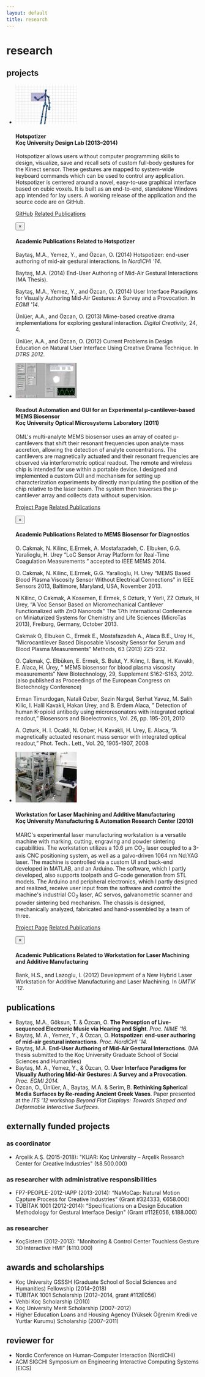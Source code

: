 ```yaml
---
layout: default
title: research
---
```


# research

## projects

<ul class="media-list">
  <li class="media">
    <img class="media-object pull-left" src="img/hotspotizer.jpg" alt="Hotspotizer" width="160px">
    <div class="media-body">
      <h4 class="media-heading">
        <strong>Hotspotizer</strong>
        <br>
        Koç University Design Lab (2013&ndash;2014)
      </h4>
      <p>
        Hotspotizer allows users without computer programming skills to design, visualize, save and recall sets of custom full-body gestures for the Kinect sensor. These gestures are mapped to system-wide keyboard commands which can be used to control any application. Hotspotizer is centered around a novel, easy-to-use graphical interface based on cubic voxels. It is built as an end-to-end, standalone Windows app intended for lay users. A working release of the application and the source code are on GitHub.
      </p>
      <p>
        <a class="btn btn-primary btn-xs" target="_blank" href="http://github.com/mbaytas/hotspotizer"><i class="fa fa-github"></i> GitHub</a>
        <a class="btn btn-info btn-xs" target="_blank" href="#" data-toggle="modal" data-target="#relpubs-hotspotizer"><i class="fa fa-graduation-cap"></i> Related Publications</a>
      </p>
      <div class="modal fade" id="relpubs-hotspotizer" tabindex="-1" role="dialog" aria-labelledby="myModalLabel" aria-hidden="true">
        <div class="modal-dialog">
          <div class="modal-content">
            <div class="modal-header">
              <button type="button" class="close" data-dismiss="modal" aria-label="Close"><span aria-hidden="true">&times;</span></button>
              <h4 class="modal-title" id="myModalLabel">Academic Publications Related to <strong>Hotspotizer</strong></h4>
            </div>
            <div class="modal-body">
              <p>Baytaş, M.A., Yemez, Y., and Özcan, O. (2014) Hotspotizer: end-user authoring of mid-air gestural interactions. In <em>NordiCHI '14</em>.</p>
              <p>Baytaş, M.A. (2014) End-User Authoring of Mid-Air Gestural Interactions (MA Thesis).</p>
              <p>Baytaş, M.A., Yemez, Y., and Özcan, O. (2014) User Interface Paradigms for Visually Authoring Mid-Air Gestures: A Survey and a Provocation. In <em>EGMI '14</em>.</p>
              <p>Ünlüer, A.A., and Özcan, O. (2013) Mime-based creative drama implementations for exploring gestural interaction. <em>Digital Creativity</em>, 24, 4.</p>
              <p>Ünlüer, A.A., and Özcan, O. (2012) Current Problems in Design Education on Natural User Interface Using Creative Drama Technique. In <em>DTRS 2012</em>.</p>
            </div>
          </div>
        </div>
      </div><!-- .modal -->
    </div>
  </li>
  <li class="media">
    <img class="media-object pull-left" src="img/biosensor.png" alt="MEMS Biosensor Readout Automation UI" width="160px">
    <div class="media-body">
      <h4 class="media-heading">
        <strong>Readout Automation and GUI for an Experimental &mu;-cantilever-based MEMS Biosensor</strong>
        <br>
        Koç University Optical Microsystems Laboratory (2011)
      </h4>
      <p>
        OML's multi-analyte MEMS biosensor uses an array of coated &mu;-cantilevers that shift their resonant frequencies upon analyte mass accretion, allowing the detection of analyte concentrations. The cantilevers are magnetically actuated and their resonant frequencies are observed via interferometric optical readout. The remote and wireless chip is intended for use within a portable device. I designed and implemented a custom GUI and mechanism for setting up characterization experiments by directly manipulating the position of the chip relative to the laser beam. The system then traverses the &mu;-cantilever array and collects data without supervision.
      </p>
      <p>
        <a class="btn btn-primary btn-xs" target="_blank" href="http://mems.ku.edu.tr/?page_id=747"><i class="fa fa-external-link-square"></i> Project Page</a>
        <a class="btn btn-info btn-xs" target="_blank" href="#" data-toggle="modal" data-target="#relpubs-biosensor"><i class="fa fa-graduation-cap"></i> Related Publications</a>
      </p>
      <div class="modal fade" id="relpubs-biosensor" tabindex="-1" role="dialog" aria-labelledby="myModalLabel" aria-hidden="true">
        <div class="modal-dialog">
          <div class="modal-content">
            <div class="modal-header">
              <button type="button" class="close" data-dismiss="modal" aria-label="Close"><span aria-hidden="true">&times;</span></button>
              <h4 class="modal-title" id="myModalLabel">Academic Publications Related to <strong>MEMS Biosensor for Diagnostics</strong></h4>
            </div>
            <div class="modal-body">
              <p>O. Cakmak, N. Kilinc, E.Ermek, A. Mostafazadeh, C. Elbuken, G.G. Yaralioglu, H. Urey “LoC Sensor Array Platform for Real-Time Coagulation Measurements ” accepted to IEEE MEMS 2014.</p>
              <p>O. Cakmak, N. Kilinc, E.Ermek, G.G. Yaralioglu, H. Urey “MEMS Based Blood Plasma Viscosity Sensor Without Electrical Connections” in IEEE Sensors 2013,  Baltimore, Maryland, USA, November 2013.</p>
              <p>N Kilinc, O Cakmak, A Kosemen, E Ermek, S Ozturk, Y Yerli, ZZ Ozturk, H Urey, “A Voc Sensor Based on Micromechanical Cantilever Functionalized with ZnO Nanorods”  The 17th International Conference on Miniaturized Systems for Chemistry and Life Sciences (MicroTas 2013), Freiburg, Germany, October 2013.</p>
              <p>Cakmak O, Elbuken C., Ermek E., Mostafazadeh A., Alaca B.E., Urey H., “Microcantilever Based Disposable Viscosity Sensor for Serum and Blood Plasma Measurements” Methods, 63 (2013) 225-232.</p>
              <p>O. Çakmak, Ç. Elbüken, E. Ermek, S. Bulut, Y. Kılınç, I. Barış, H. Kavaklı, E. Alaca, H. Ürey, ” MEMS biosensor for blood plasma viscosity measurements” New Biotechnology, 29, Supplement  S162-S163, 2012. (also published as Proceedings of the European Congress on Biotechnolgy Conference)</p>
              <p>Erman Timurdogan, Natali Ozber, Sezin Nargul, Serhat Yavuz, M. Salih Kilic, I. Halil Kavakli, Hakan         Urey, and B. Erdem Alaca, &#8221; Detection of human K-<wbr />opioid antibody using microresonators with integrated    optical readout,&#8221;  Biosensors and Bioelectronics, Vol. 26, pp. 195-<wbr />201, 2010</p>
              <p>A. Ozturk, H. I. Ocakli, N. Ozber, H. Kavakli, H. Urey, E. Alaca, &#8220;A magnetically actuated resonant mass     sensor with integrated optical readout,&#8221;  Phot. Tech.. Lett., Vol. 20, 1905-<wbr />1907, 2008</p>
            </div>
          </div>
        </div>
      </div><!-- .modal -->
    </div>
  </li>
  <li class="media">
    <img class="media-object pull-left" src="img/laser.jpg" alt="Hotspotizer" width="160px">
    <div class="media-body">
      <h4 class="media-heading">
        <strong>Workstation for Laser Machining and Additive Manufacturing</strong>
        <br>
        Koç University Manufacturing & Automation Research Center (2010)
      </h4>
      <p>
        MARC's experimental laser manufacturing workstation is a versatile machine with marking, cutting, engraving and powder sintering capabilities. The workstation utilizes a 10.6 &mu;m CO<sub>2</sub> laser coupled to a 3-axis CNC positioning system, as well as a galvo-driven 1064 nm Nd:YAG laser. The machine is    controlled via a custom UI and back-end developed in MATLAB, and an Arduino. The software, which I partly developed, also supports toolpath and G-code generation from STL models. The Arduino and peripheral electronics, which I partly designed and realized, receive user input from the software and control the machine's industrial CO<sub>2</sub> laser, AC servos, galvanometric scanner and powder sintering bed mechanism. The chassis is designed, mechanically analyzed, fabricated and hand-assembled by a team of three.
      </p>
      <p>
        <a class="btn btn-primary btn-xs" target="_blank" href="http://marc.ku.edu.tr/projects"><i class="fa fa-external-link-square"></i> Project Page</a>
        <a class="btn btn-info btn-xs" target="_blank" href="#" data-toggle="modal" data-target="#relpubs-laser"><i class="fa fa-graduation-cap"></i> Related Publications</a>
      </p>
      <div class="modal fade" id="relpubs-laser" tabindex="-1" role="dialog" aria-labelledby="myModalLabel" aria-hidden="true">
        <div class="modal-dialog">
          <div class="modal-content">
            <div class="modal-header">
              <button type="button" class="close" data-dismiss="modal" aria-label="Close"><span aria-hidden="true">&times;</span></button>
              <h4 class="modal-title" id="myModalLabel">Academic Publications Related to <strong>Workstation for Laser Machining and Additive Manufacturing</strong></h4>
            </div>
            <div class="modal-body">
              <p>Bank, H.S., and Lazoglu, I. (2012) Development of a New Hybrid Laser Workstation for Additive Manufacturing and Laser Machining. In <em>UMTIK '12</em>.</p>
            </div>
          </div>
        </div>
      </div><!-- .modal -->
    </div>
  </li>
</ul><!--/ .media-list for artifacts -->

## publications

- Baytaş, M.A., Göksun, T. & Özcan, O. **The Perception of Live-sequenced Electronic Music via Hearing and Sight**. *Proc. NIME '16.*
- Baytaş, M. A., Yemez, Y., & Özcan, O. **Hotspotizer: end-user authoring of mid-air gestural interactions**. *Proc. NordiCHI '14.*
- Baytaş, M.A. **End-User Authoring of Mid-Air Gestural Interactions**. (MA thesis submitted to the Koç University Graduate School of Social Sciences and Humanities)
- Baytaş, M. A., Yemez, Y., & Özcan, O. **User Interface Paradigms for Visually Authoring Mid-Air Gestures: A Survey and a Provocation**. *Proc. EGMI 2014.*
- Özcan, O., Ünlüer, A., Baytaş, M.A. & Serim, B. **Rethinking Spherical Media Surfaces by Re-reading Ancient Greek Vases**. Paper presented at the *ITS '12* workshop *Beyond Flat Displays: Towards Shaped and Deformable Interactive Surfaces*.

## externally funded projects

### as coordinator

- Arçelik A.Ş. (2015-2018): "KUAR: Koç University &ndash; Arçelik Research Center for Creative Industries" (&#8378;8.500.000)

### as researcher with administrative responsibilities

- FP7-PEOPLE-2012-IAPP (2013-2014): “NaMoCap: Natural Motion Capture Process for Creative Industries” (Grant #324333, &euro;658.000)
- TÜBİTAK 1001 (2012-2014): “Specifications on a Design Education Methodology for Gestural Interface Design" (Grant #112E056, &#8378;188.000)

### as researcher

- KoçSistem (2012-2013): "Monitoring & Control Center Touchless Gesture 3D Interactive HMI” (&#8378;110.000)

## awards and scholarships

<ul class="list-unstyled">
  <li>Koç University GSSSH (Graduate School of Social Sciences and Humanities) Fellowship (2014&ndash;2018)</li>
  <li>TÜBİTAK 1001 Scholarship (2012&ndash;2014, grant #112E056)</li>
  <li>Vehbi Koç Scholarship (2010)</li>
  <li>Koç University Merit Scholarship (2007&ndash;2012)</li>
  <li>Higher Education Loans and Housing Agency (Yüksek Öğrenim Kredi ve Yurtlar Kurumu) Scholarship (2007&ndash;2011)</li>
</ul>

## reviewer for

<ul class="list-unstyled">
  <li>Nordic Conference on Human-Computer Interaction (NordiCHI)</li>
  <li>ACM SIGCHI Symposium on Engineering Interactive Computing Systems (EICS)</li>
</ul>
